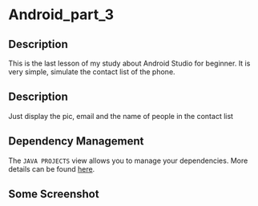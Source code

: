 # Android_part_3
## Description

This is the last lesson of my study about Android Studio for beginner. It is very simple, simulate the contact list of the phone.

## Description

Just display the pic, email and the name of people in the contact list


## Dependency Management

The `JAVA PROJECTS` view allows you to manage your dependencies. More details can be found [here](https://github.com/microsoft/vscode-java-dependency#manage-dependencies).

## Some Screenshot
